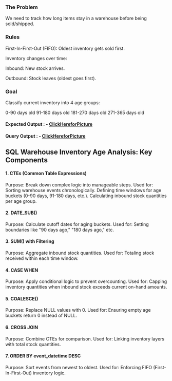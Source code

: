 ### The Problem
We need to track how long items stay in a warehouse before being sold/shipped.

### Rules
First-In-First-Out (FIFO): Oldest inventory gets sold first.

Inventory changes over time:

Inbound: New stock arrives.

Outbound: Stock leaves (oldest goes first).

### Goal
Classify current inventory into 4 age groups:

0-90 days old         91-180 days old           181-270 days old               271-365 days old

#### Expected Output : - <a href="https://github.com/Ammar-decodes/Inventory-Age-Analysis__MYSQL/blob/main/Expected%20Output%20Screenshot.png">ClickHereforPicture</a>

#### Query Output : - <a href="https://github.com/Ammar-decodes/Inventory-Age-Analysis__MYSQL/blob/main/Sql%20Query%20Output.png">ClickHereforPicture</a>

## SQL Warehouse Inventory Age Analysis: Key Components

#### 1. CTEs (Common Table Expressions)
Purpose: Break down complex logic into manageable steps. 
Used for: Sorting warehouse events chronologically.
Defining time windows for age buckets (0-90 days, 91-180 days, etc.).
Calculating inbound stock quantities per age group.

#### 2. DATE_SUB()
Purpose: Calculate cutoff dates for aging buckets.
Used for: Setting boundaries like "90 days ago," "180 days ago," etc.

#### 3. SUM() with Filtering
Purpose: Aggregate inbound stock quantities.
Used for: Totaling stock received within each time window.

#### 4. CASE WHEN
Purpose: Apply conditional logic to prevent overcounting.
Used for: Capping inventory quantities when inbound stock exceeds current on-hand amounts.

#### 5. COALESCE()
Purpose: Replace NULL values with 0.
Used for: Ensuring empty age buckets return 0 instead of NULL.

#### 6. CROSS JOIN
Purpose: Combine CTEs for comparison.
Used for: Linking inventory layers with total stock quantities.

#### 7. ORDER BY event_datetime DESC
Purpose: Sort events from newest to oldest.
Used for: Enforcing FIFO (First-In-First-Out) inventory logic.
